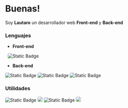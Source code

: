 # Buenas!

Soy **Lautaro** un desarrollador web **Front-end** y **Back-end**


### Lenguajes

+ **Front-end**

<img
	alt=""
	src="https://img.shields.io/badge/HTML-fff?style=for-the-badge&logo=HTML5&labelColor=000"
	style="border-radius: 4px"
/>
<img
	alt=""
	src="https://img.shields.io/badge/CSS-fff?style=for-the-badge&logo=CSS3&labelColor=000&logoColor=0074FF"
	style="border-radius: 4px"
/>
<img 
	alt="Static Badge"
	style="border-radius: 4px"
	src="https://img.shields.io/badge/ReactJS-fff?style=for-the-badge&logo=React&labelColor=000"
/>
<img
	alt=""
	src="https://img.shields.io/badge/JavaScript-fff?style=for-the-badge&logo=javaScript&labelColor=000"
	style="border-radius: 4px"
/>
<img
	alt=""
	src="https://img.shields.io/badge/astro-fff?style=for-the-badge&logo=astro&labelColor=000"
	style="border-radius: 4px"
/>
<img
	alt=""
	src="https://img.shields.io/badge/tailwind-fff?style=for-the-badge&logo=tailwind&labelColor=000"
	style="border-radius: 4px"
/>

+ **Back-end**

<img 
	alt="Static Badge"
	style="border-radius: 4px"
	src="https://img.shields.io/badge/NodeJs-fff?style=for-the-badge&logo=nodedotjs&labelColor=000"
/>
<img 
	alt="Static Badge"
	style="border-radius: 4px"
	src="https://img.shields.io/badge/Expressjs-fff?style=for-the-badge&logo=express&labelColor=000"
/>
<img 
	alt="Static Badge"
	style="border-radius: 4px"
	src="https://img.shields.io/badge/nestjs-fff?style=for-the-badge&logo=nestjs&labelColor=000"
/>



### Utilidades

<img 
	alt="Static Badge"
	style="border-radius: 4px"
	src="https://img.shields.io/badge/Docker-fff?style=for-the-badge&logo=docker&labelColor=000"
/>
<img
	style="border-radius: 4px"
	src="https://img.shields.io/badge/Linux-fff?style=for-the-badge&logo=linux&labelColor=000"
/>
<img 
	alt="Static Badge"
	style="border-radius: 4px"
	src="https://img.shields.io/badge/BASH-fff?style=for-the-badge&logo=gnubash&labelColor=000"
/>
<img
	style="border-radius: 4px"
	src="https://img.shields.io/badge/TypeScript-fff?style=for-the-badge&logo=typescript&labelColor=000"
/>
